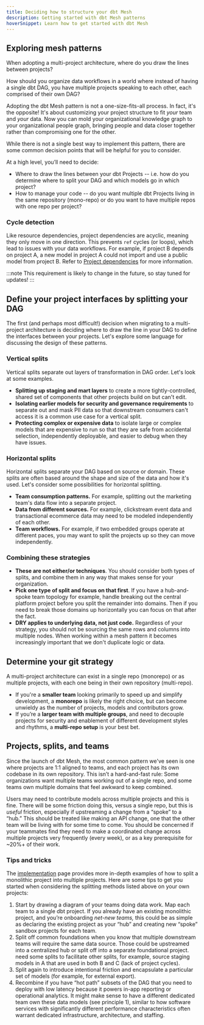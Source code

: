 ```yaml
---
title: Deciding how to structure your dbt Mesh
description: Getting started with dbt Mesh patterns
hoverSnippet: Learn how to get started with dbt Mesh
---
```

## Exploring mesh patterns

When adopting a multi-project architecture, where do you draw the lines between projects?

How should you organize data workflows in a world where instead of having a single dbt DAG, you have multiple projects speaking to each other, each comprised of their own DAG?

Adopting the dbt Mesh pattern is not a one-size-fits-all process. In fact, it's the opposite! It's about customizing your project structure to fit _your_ team and _your_ data. Now you can mold your organizational knowledge graph to your organizational people graph, bringing people and data closer together rather than compromising one for the other.

While there is not a single best way to implement this pattern, there are some common decision points that will be helpful for you to consider.

At a high level, you’ll need to decide:

- Where to draw the lines between your dbt Projects -- i.e. how do you determine where to split your DAG and which models go in which project?
- How to manage your code -- do you want multiple dbt Projects living in the same repository (mono-repo) or do you want to have multiple repos with one repo per project?

### Cycle detection

Like resource dependencies, project dependencies are acyclic, meaning they only move in one direction. This prevents `ref` cycles (or loops), which lead to issues with your data workflows. For example, if project B depends on project A, a new model in project A could not import and use a public model from project B. Refer to [Project dependencies](/docs/collaborate/govern/project-dependencies#how-to-write-cross-project-ref) for more information.

:::note 
This requirement is likely to change in the future, so stay tuned for updates!
:::

## Define your project interfaces by splitting your DAG

The first (and perhaps most difficult!) decision when migrating to a multi-project architecture is deciding where to draw the line in your DAG to define the interfaces between your projects. Let's explore some language for discussing the design of these patterns.

### Vertical splits

Vertical splits separate out layers of transformation in DAG order. Let's look at some examples.

- **Splitting up staging and mart layers** to create a more tightly-controlled, shared set of components that other projects build on but can't edit.
- **Isolating earlier models for security and governance requirements** to separate out and mask PII data so that downstream consumers can't access it is a common use case for a vertical split.
- **Protecting complex or expensive data** to isolate large or complex models that are expensive to run so that they are safe from accidental selection, independently deployable, and easier to debug when they have issues.

<Lightbox src="/img/best-practices/how-we-mesh/vertical_split.png" title="A simplified dbt DAG with a dotted line representing a vertical split." />

### Horizontal splits

Horizontal splits separate your DAG based on source or domain. These splits are often based around the shape and size of the data and how it's used. Let's consider some possibilities for horizontal splitting.

- **Team consumption patterns.** For example, splitting out the marketing team's data flow into a separate project.
- **Data from different sources.** For example, clickstream event data and transactional ecommerce data may need to be modeled independently of each other.
- **Team workflows.** For example, if two embedded groups operate at different paces, you may want to split the projects up so they can move independently.


<Lightbox src="/img/best-practices/how-we-mesh/horizontal_split.png" title="A simplified dbt DAG with a dotted line representing a horizontal split." />

### Combining these strategies

- **These are not either/or techniques**. You should consider both types of splits, and combine them in any way that makes sense for your organization.
- **Pick one type of split and focus on that first**. If you have a hub-and-spoke team topology for example, handle breaking out the central platform project before you split the remainder into domains. Then if you need to break those domains up horizontally you can focus on that after the fact.
- **DRY applies to underlying data, not just code.** Regardless of your strategy, you should not be sourcing the same rows and columns into multiple nodes. When working within a mesh pattern it becomes increasingly important that we don't duplicate logic or data.


<Lightbox src="/img/best-practices/how-we-mesh/combined_splits.png" title="A simplified dbt DAG with two dotted lines representing both a vertical and horizontal split." />


## Determine your git strategy

A multi-project architecture can exist in a single repo (monorepo) or as multiple projects, with each one being in their own repository (multi-repo).

- If you're a **smaller team** looking primarily to speed up and simplify development, a **monorepo** is likely the right choice, but can become unwieldy as the number of projects, models and contributors grow.
- If you’re a **larger team with multiple groups**, and need to decouple projects for security and enablement of different development styles and rhythms, a **multi-repo setup** is your best bet.

## Projects, splits, and teams

Since the launch of dbt Mesh, the most common pattern we've seen is one where projects are 1:1 aligned to teams, and each project has its own codebase in its own repository. This isn’t a hard-and-fast rule: Some organizations want multiple teams working out of a single repo, and some teams own multiple domains that feel awkward to keep combined.

Users may need to contribute models across multiple projects and this is fine. There will be some friction doing this, versus a single repo, but this is _useful_ friction, especially if upstreaming a change from a “spoke” to a “hub.” This should be treated like making an API change, one that the other team will be living with for some time to come. You should be concerned if your teammates find they need to make a coordinated change across multiple projects very frequently (every week), or as a key prerequisite for ~20%+ of their work.

### Tips and tricks

The [implementation](/best-practices/how-we-mesh/mesh-4-implementation) page provides more in-depth examples of how to split a monolithic project into multiple projects. Here are some tips to get you started when considering the splitting methods listed above on your own projects:

1. Start by drawing a diagram of your teams doing data work. Map each team to a single dbt project. If you already have an existing monolithic project, and you’re onboarding _net-new teams,_ this could be as simple as declaring the existing project as your “hub” and creating new “spoke” sandbox projects for each team.
2. Split off common foundations when you know that multiple downstream teams will require the same data source. Those could be upstreamed into a centralized hub or split off into a separate foundational project. need some splits to facilitate other splits, for example, source staging models in A that are used in both B and C (lack of project cycles).
3. Split again to introduce intentional friction and encapsulate a particular set of models (for example, for external export).
4. Recombine if you have “hot path” subsets of the DAG that you need to deploy with low latency because it powers in-app reporting or operational analytics. It might make sense to have a different dedicated team own these data models (see principle 1), similar to how software services with significantly different performance characteristics often warrant dedicated infrastructure, architecture, and staffing.
